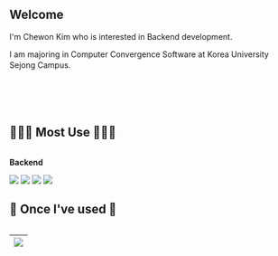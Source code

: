 [^1]: ![header](https://capsule-render.vercel.app/api?type=waving&color=timeGradient&text=parkchwl&fontSize=30&fontAlignY=40&fontAlign=8&height=210)<div>

## Welcome <div>

I'm Chewon Kim who is interested in Backend development.<div>
I am majoring in Computer Convergence Software at Korea University Sejong Campus.
	ㅤ
</div>
<div>
ㅤ
	ㅤ
	ㅤ
	
ㅤ


</div>

## 🧑🏻‍💻 Most Use 🧑🏻‍💻
<div style="display:flex; flex-direction:column; align-items:flex-start;">
    <!-- Backend -->
    <p><strong>Backend</strong></p>
    <div>
<img src="https://img.shields.io/badge/python-3776AB?style=for-the-badge&logo=python&logoColor=white">
	    <img src="https://img.shields.io/badge/Kotlin-7F52FF?style=for-the-badge&logo=Kotlin&logoColor=white">
	    	    <img src="https://img.shields.io/badge/C-A8B9CC?style=for-the-badge&logo=C&logoColor=white">
	    <img src="https://img.shields.io/badge/C++-00599C?style=for-the-badge&logo=C++&logoColor=white">
     
		    
 </div>

## 🔨 Once I've used 🔨
<div style="display:flex; flex-direction:column; align-items:flex-start;">

<table>
    <thead>
            <th border="none">
                <a href="https://github.com/anuraghazra/github-readme-stats">
                    <img align="center" src="https://github-readme-stats.vercel.app/api/top-langs/?username=Grove1212&layout=compact&theme=github_dark&hide_border=true"/>
                </a>
                </a>            
            </th>
        </tr>
    </thead>
</table>
    </div><br>
</div>
